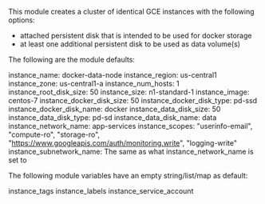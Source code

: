 This module creates a cluster of identical GCE instances with the following options:
  - attached persistent disk that is intended to be used for docker storage
  - at least one additional persistent disk to be used as data volume(s)

The following are the module defaults:

instance_name: docker-data-node
instance_region: us-central1
instance_zone: us-central1-a
instance_num_hosts: 1
instance_root_disk_size: 50
instance_size: n1-standard-1
instance_image: centos-7
instance_docker_disk_size: 50
instance_docker_disk_type: pd-ssd
instance_docker_disk_name: docker
instance_data_disk_size: 50
instance_data_disk_type: pd-sd
instance_data_disk_name: data
instance_network_name: app-services
instance_scopes:
    "userinfo-email",
    "compute-ro",
    "storage-ro",
    "https://www.googleapis.com/auth/monitoring.write",
    "logging-write" 
instance_subnetwork_name: The same as what instance_network_name is set to

The following module variables have an empty string/list/map as default:

instance_tags
instance_labels
instance_service_account

